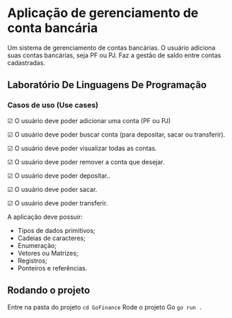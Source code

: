 # Aplicação de gerenciamento de conta bancária

Um sistema de gerenciamento de contas bancárias. O usuário adiciona suas contas bancárias, seja PF ou PJ. Faz a gestão de saldo entre contas cadastradas.

## Laboratório De Linguagens De Programação

### Casos de uso (Use cases)

&#x2611; O usuário deve poder adicionar uma conta (PF ou PJ)

&#x2611; O usuário deve poder buscar conta (para depositar, sacar ou transferir).

&#x2611; O usuário deve poder visualizar todas as contas.

&#x2611; O usuário deve poder remover a conta que desejar.

&#x2611; O usuário deve poder depositar..

&#x2611; O usuário deve poder sacar.

&#x2611; O usuário deve poder transferir.

A aplicação deve possuir:

- Tipos de dados primitivos;
- Cadeias de caracteres;
- Enumeração;
- Vetores ou Matrizes;
- Registros;
- Ponteiros e referências.

## Rodando o projeto

Entre na pasta do projeto
`cd GoFinance`
Rode o projeto Go
`go run .`
